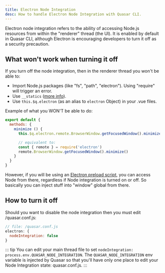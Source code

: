 ```yaml
---
title: Electron Node Integration
desc: How to handle Electron Node Integration with Quasar CLI.
---
```


Electron node integration refers to the ability of accessing Node.js resources from within the "renderer" thread (the UI). It is enabled by default in Quasar CLI, although Electron is encouraging developers to turn it off as a security precaution.

## What won't work when turning it off
If you turn off the node integration, then in the renderer thread you won't be able to:

* Import Node.js packages (like "fs", "path", "electron"). Using "require" will trigger an error.
* Use `__statics` ([more info](/quasar-cli/developing-electron-apps/electron-static-assets)).
* Use `this.$q.electron` (as an alias to `electron` Object) in your .vue files.

Example of what you WON'T be able to do:

```js
export default {
  methods: {
    minimize () {
      this.$q.electron.remote.BrowserWindow.getFocusedWindow().minimize()

      // equivalent to:
      const { remote } = require('electron')
      remote.BrowserWindow.getFocusedWindow().minimize()
    }
  }
}
```

However, if you will be using an [Electron preload script](/quasar-cli/developing-electron-apps/electron-preload-script), you can access Node from there, regardless if Node integration is turned on or off. So basically you can inject stuff into "window" global from there.

## How to turn it off
Should you want to disable the node integration then you must edit /quasar.conf.js:

```js
// file: /quasar.conf.js
electron: {
  nodeIntegration: false
}
```

::: tip
You can edit your main thread file to set `nodeIntegration: process.env.QUASAR_NODE_INTEGRATION`. The `QUASAR_NODE_INTEGRATION` env variable is injected by Quasar so that you'll have only one place to edit your Node Integration state: quasar.conf.js.
:::
